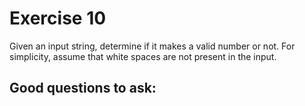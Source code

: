 # Exercise 10
Given an input string, determine if it makes a valid number or not. For simplicity, assume that white spaces are not present in the input.

## Good questions to ask:
